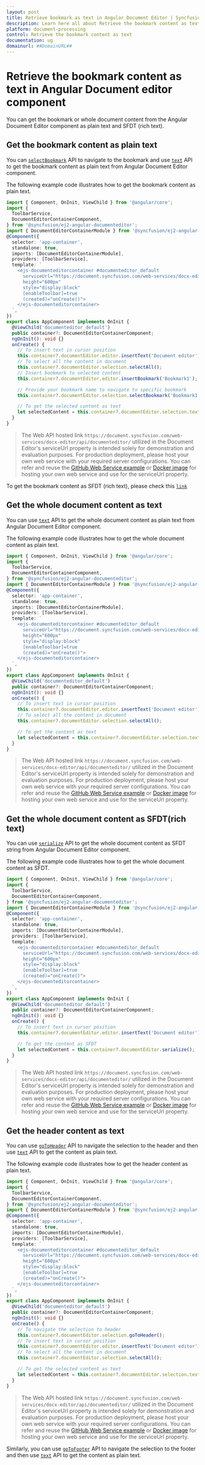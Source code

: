 ```yaml
---
layout: post
title: Retrieve bookmark as text in Angular Document Editor | Syncfusion
description: Learn here all about Retrieve the bookmark content as text in Syncfusion Angular Document editor component of Syncfusion Essential JS 2 and more.
platform: document-processing
control: Retrieve the bookmark content as text 
documentation: ug
domainurl: ##DomainURL##
---
```


# Retrieve the bookmark content as text in Angular Document editor component

You can get the bookmark or whole document content from the Angular Document Editor component as plain text and SFDT (rich text).

## Get the bookmark content as plain text

You can [`selectBookmark`](../bookmark#select-bookmark) API to navigate to the bookmark and use [`text`](https://ej2.syncfusion.com/angular/documentation/api/document-editor/selection#text-code-classlanguage-textstringcode) API to get the bookmark content as plain text from Angular Document Editor component.

The following example code illustrates how to get the bookmark content as plain text.

```typescript
import { Component, OnInit, ViewChild } from '@angular/core';
import {
  ToolbarService,
  DocumentEditorContainerComponent,
} from '@syncfusion/ej2-angular-documenteditor';
import { DocumentEditorContainerModule } from '@syncfusion/ej2-angular-documenteditor';
@Component({
  selector: 'app-container',
  standalone: true,
  imports: [DocumentEditorContainerModule],
  providers: [ToolbarService],
  template: `
    <ejs-documenteditorcontainer #documenteditor_default 
      serviceUrl="https://document.syncfusion.com/web-services/docx-editor/api/documenteditor/" 
      height="600px" 
      style="display:block" 
      [enableToolbar]=true 
      (created)="onCreate()">
    </ejs-documenteditorcontainer>
  `,
})
export class AppComponent implements OnInit {
  @ViewChild('documenteditor_default')
  public container?: DocumentEditorContainerComponent;
  ngOnInit(): void {}
  onCreate() {
    // To insert text in cursor position
    this.container?.documentEditor.editor.insertText('Document editor');
    // To select all the content in document
    this.container?.documentEditor.selection.selectAll();
    // Insert bookmark to selected content
    this.container?.documentEditor.editor.insertBookmark('Bookmark1');

    // Provide your bookmark name to navigate to specific bookmark
    this.container?.documentEditor.selection.selectBookmark('Bookmark1');

    // To get the selected content as text
    let selectedContent = this.container?.documentEditor.selection.text;
  }
}
```

> The Web API hosted link `https://document.syncfusion.com/web-services/docx-editor/api/documenteditor/` utilized in the Document Editor's serviceUrl property is intended solely for demonstration and evaluation purposes. For production deployment, please host your own web service with your required server configurations. You can refer and reuse the [GitHub Web Service example](https://github.com/SyncfusionExamples/EJ2-DocumentEditor-WebServices) or [Docker image](https://hub.docker.com/r/syncfusion/word-processor-server) for hosting your own web service and use for the serviceUrl property.

To get the bookmark content as SFDT (rich text), please check this [`link`](../how-to/get-the-selected-content#get-the-selected-content-as-sfdt-rich-text)

## Get the whole document content as text

You can use [`text`](https://ej2.syncfusion.com/angular/documentation/api/document-editor/selection#text-code-classlanguage-textstringcode) API to get the whole document content as plain text from Angular Document Editor component.

The following example code illustrates how to get the whole document content as plain text.

```typescript
import { Component, OnInit, ViewChild } from '@angular/core';
import {
  ToolbarService,
  DocumentEditorContainerComponent,
} from '@syncfusion/ej2-angular-documenteditor';
import { DocumentEditorContainerModule } from '@syncfusion/ej2-angular-documenteditor';
@Component({
  selector: 'app-container',
  standalone: true,
  imports: [DocumentEditorContainerModule],
  providers: [ToolbarService],
  template: `
    <ejs-documenteditorcontainer #documenteditor_default 
      serviceUrl="https://document.syncfusion.com/web-services/docx-editor/api/documenteditor/" 
      height="600px" 
      style="display:block" 
      [enableToolbar]=true 
      (created)="onCreate()">
    </ejs-documenteditorcontainer>
  `,
})
export class AppComponent implements OnInit {
  @ViewChild('documenteditor_default')
  public container?: DocumentEditorContainerComponent;
  ngOnInit(): void {}
  onCreate() {
    // To insert text in cursor position
    this.container?.documentEditor.editor.insertText('Document editor');
    // To select all the content in document
    this.container?.documentEditor.selection.selectAll();

    // To get the content as text
    let selectedContent = this.container?.documentEditor.selection.text;
  }
}
```

> The Web API hosted link `https://document.syncfusion.com/web-services/docx-editor/api/documenteditor/` utilized in the Document Editor's serviceUrl property is intended solely for demonstration and evaluation purposes. For production deployment, please host your own web service with your required server configurations. You can refer and reuse the [GitHub Web Service example](https://github.com/SyncfusionExamples/EJ2-DocumentEditor-WebServices) or [Docker image](https://hub.docker.com/r/syncfusion/word-processor-server) for hosting your own web service and use for the serviceUrl property.

## Get the whole document content as SFDT(rich text)

You can use [`serialize`](https://ej2.syncfusion.com/angular/documentation/api/document-editor#serialize) API to get the whole document content as SFDT string from Angular Document Editor component.

The following example code illustrates how to get the whole document content as SFDT.

```typescript
import { Component, OnInit, ViewChild } from '@angular/core';
import {
  ToolbarService,
  DocumentEditorContainerComponent,
} from '@syncfusion/ej2-angular-documenteditor';
import { DocumentEditorContainerModule } from '@syncfusion/ej2-angular-documenteditor';
@Component({
  selector: 'app-container',
  standalone: true,
  imports: [DocumentEditorContainerModule],
  providers: [ToolbarService],
  template: `
    <ejs-documenteditorcontainer #documenteditor_default 
      serviceUrl="https://document.syncfusion.com/web-services/docx-editor/api/documenteditor/" 
      height="600px" 
      style="display:block" 
      [enableToolbar]=true 
      (created)="onCreate()">
    </ejs-documenteditorcontainer>
  `,
})
export class AppComponent implements OnInit {
  @ViewChild('documenteditor_default')
  public container?: DocumentEditorContainerComponent;
  ngOnInit(): void {}
  onCreate() {
    // To insert text in cursor position
    this.container?.documentEditor.editor.insertText('Document editor');

    // To get the content as SFDT
    let selectedContent = this.container?.documentEditor.serialize();
  }
}
```

> The Web API hosted link `https://document.syncfusion.com/web-services/docx-editor/api/documenteditor/` utilized in the Document Editor's serviceUrl property is intended solely for demonstration and evaluation purposes. For production deployment, please host your own web service with your required server configurations. You can refer and reuse the [GitHub Web Service example](https://github.com/SyncfusionExamples/EJ2-DocumentEditor-WebServices) or [Docker image](https://hub.docker.com/r/syncfusion/word-processor-server) for hosting your own web service and use for the serviceUrl property.

## Get the header content as text

You can use [`goToHeader`](https://ej2.syncfusion.com/angular/documentation/api/document-editor/selection#gotoheader) API to navigate the selection to the header and then use [`text`](https://ej2.syncfusion.com/angular/documentation/api/document-editor/selection#text-code-classlanguage-textstringcode) API to get the content as plain text.

The following example code illustrates how to get the header content as plain text.

```typescript
import { Component, OnInit, ViewChild } from '@angular/core';
import {
  ToolbarService,
  DocumentEditorContainerComponent,
} from '@syncfusion/ej2-angular-documenteditor';
import { DocumentEditorContainerModule } from '@syncfusion/ej2-angular-documenteditor';
@Component({
  selector: 'app-container',
  standalone: true,
  imports: [DocumentEditorContainerModule],
  providers: [ToolbarService],
  template: `
    <ejs-documenteditorcontainer #documenteditor_default 
      serviceUrl="https://document.syncfusion.com/web-services/docx-editor/api/documenteditor/" 
      height="600px" 
      style="display:block" 
      [enableToolbar]=true 
      (created)="onCreate()">
    </ejs-documenteditorcontainer>
  `,
})
export class AppComponent implements OnInit {
  @ViewChild('documenteditor_default')
  public container?: DocumentEditorContainerComponent;
  ngOnInit(): void {}
  onCreate() {
    // To navigate the selection to header
    this.container?.documentEditor.selection.goToHeader();
    // To insert text in cursor position
    this.container?.documentEditor.editor.insertText('Document editor');
    // To select all the content in document
    this.container?.documentEditor.selection.selectAll();

    // To get the selected content as text
    let selectedContent = this.container?.documentEditor.selection.text;
  }
}
```

> The Web API hosted link `https://document.syncfusion.com/web-services/docx-editor/api/documenteditor/` utilized in the Document Editor's serviceUrl property is intended solely for demonstration and evaluation purposes. For production deployment, please host your own web service with your required server configurations. You can refer and reuse the [GitHub Web Service example](https://github.com/SyncfusionExamples/EJ2-DocumentEditor-WebServices) or [Docker image](https://hub.docker.com/r/syncfusion/word-processor-server) for hosting your own web service and use for the serviceUrl property.

Similarly, you can use [`goToFooter`](https://ej2.syncfusion.com/angular/documentation/api/document-editor/selection#gotofooter) API to navigate the selection to the footer and then use [`text`](https://ej2.syncfusion.com/angular/documentation/api/document-editor/selection#text-code-classlanguage-textstringcode) API to get the content as plain text.